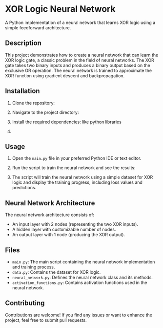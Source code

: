 # XOR Logic Neural Network

A Python implementation of a neural network that learns XOR logic using a simple feedforward architecture.

## Description

This project demonstrates how to create a neural network that can learn the XOR logic gate, a classic problem in the field of neural networks. The XOR gate takes two binary inputs and produces a binary output based on the exclusive OR operation. The neural network is trained to approximate the XOR function using gradient descent and backpropagation.

## Installation

1. Clone the repository:

2. Navigate to the project directory:

3. Install the required dependencies: like python libraries

4. 
## Usage

1. Open the `main.py` file in your preferred Python IDE or text editor.

2. Run the script to train the neural network and see the results:

3. The script will train the neural network using a simple dataset for XOR logic and display the training progress, including loss values and predictions.

## Neural Network Architecture

The neural network architecture consists of:
- An input layer with 2 nodes (representing the two XOR inputs).
- A hidden layer with customizable number of nodes.
- An output layer with 1 node (producing the XOR output).

## Files

- `main.py`: The main script containing the neural network implementation and training process.
- `data.py`: Contains the dataset for XOR logic.
- `neural_network.py`: Defines the neural network class and its methods.
- `activation_functions.py`: Contains activation functions used in the neural network.

## Contributing

Contributions are welcome! If you find any issues or want to enhance the project, feel free to submit pull requests.


